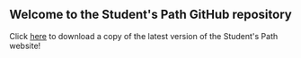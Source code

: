 ## Welcome to the Student's Path GitHub repository

Click [here](https://github.com/MuslimAcademic/MuslimAcademic.github.io/archive/main.zip) to download a copy of the latest version of the Student's Path website!
